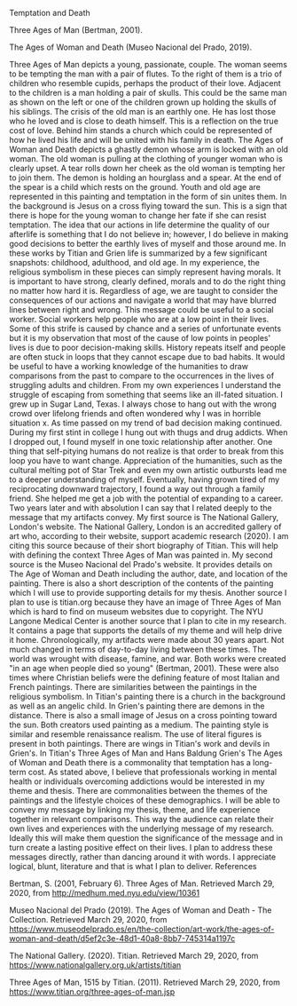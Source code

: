 Temptation and Death
	 

 
Three Ages of Man (Bertman, 2001).	
	 
The Ages of Woman and Death (Museo Nacional del Prado, 2019).

  Three Ages of Man depicts a young, passionate, couple.  The woman seems to be tempting the man with a pair of flutes.  To the right of them is a trio of children who resemble cupids, perhaps the product of their love.  Adjacent to the children is a man holding a pair of skulls.  This could be the same man as shown on the left or one of the children grown up holding the skulls of his siblings.  The crisis of the old man is an earthly one.  He has lost those who he loved and is close to death himself.  This is a reflection on the true cost of love.  Behind him stands a church which could be represented of how he lived his life and will be united with his family in death.
The Ages of Woman and Death depicts a ghastly demon whose arm is locked with an old woman.  The old woman is pulling at the clothing of younger woman who is clearly upset.  A tear rolls down her cheek as the old woman is tempting her to join them.  The demon is holding an hourglass and a spear.  At the end of the spear is a child which rests on the ground.  Youth and old age are represented in this painting and temptation in the form of sin unites them.  In the background is Jesus on a cross flying toward the sun.  This is a sign that there is hope for the young woman to change her fate if she can resist temptation.
The idea that our actions in life determine the quality of our afterlife is something that I do not believe in; however, I do believe in making good decisions to better the earthly lives of myself and those around me.  In these works by Titian and Grien life is summarized by a few significant snapshots: childhood, adulthood, and old age.  In my experience, the religious symbolism in these pieces can simply represent having morals.  It is important to have strong, clearly defined, morals and to do the right thing no matter how hard it is.  Regardless of age, we are taught to consider the consequences of our actions and navigate a world that may have blurred lines between right and wrong.
This message could be useful to a social worker.  Social workers help people who are at a low point in their lives.  Some of this strife is caused by chance and a series of unfortunate events but it is my observation that most of the cause of low points in peoples' lives is due to poor decision-making skills.  History repeats itself and people are often stuck in loops that they cannot escape due to bad habits.  It would be useful to have a working knowledge of the humanities to draw comparisons from the past to compare to the occurrences in the lives of struggling adults and children.
From my own experiences I understand the struggle of escaping from something that seems like an ill-fated situation.  I grew up in Sugar Land, Texas.  I always chose to hang out with the wrong crowd over lifelong friends and often wondered why I was in horrible situation x.  As time passed on my trend of bad decision making continued.  During my first stint in college I hung out with thugs and drug addicts.  When I dropped out, I found myself in one toxic relationship after another.  One thing that self-pitying humans do not realize is that order to break from this loop you have to want change.  Appreciation of the humanities, such as the cultural melting pot of Star Trek and even my own artistic outbursts lead me to a deeper understanding of myself.  Eventually, having grown tired of my reciprocating downward trajectory, I found a way out through a family friend.  She helped me get a job with the potential of expanding to a career.  Two years later and with absolution I can say that I related deeply to the message that my artifacts convey.
My first source is The National Gallery, London's website.  The National Gallery, London is an accredited gallery of art who, according to their website, support academic research (2020).  I am citing this source because of their short biography of Titian.  This will help with defining the context Three Ages of Man was painted in.  My second source is the Museo Nacional del Prado's website.  It provides details on The Age of Woman and Death including the author, date, and location of the painting.  There is also a short description of the contents of the painting which I will use to provide supporting details for my thesis.  Another source I plan to use is titian.org because they have an image of Three Ages of Man which is hard to find on museum websites due to copyright.  The NYU Langone Medical Center is another source that I plan to cite in my research.  It contains a page that supports the details of my theme and will help drive it home.
Chronologically, my artifacts were made about 30 years apart.  Not much changed in terms of day-to-day living between these times.  The world was wrought with disease, famine, and war.  Both works were created "in an age when people died so young" (Bertman, 2001).  These were also times where Christian beliefs were the defining feature of most Italian and French paintings.  There are similarities between the paintings in the religious symbolism.  In Titian's painting there is a church in the background as well as an angelic child.  In Grien's painting there are demons in the distance.  There is also a small image of Jesus on a cross pointing toward the sun.  Both creators used painting as a medium.  The painting style is similar and resemble renaissance realism.  The use of literal figures is present in both paintings.  There are wings in Titian's work and devils in Grien's.
In Titian's Three Ages of Man and Hans Baldung Grien's The Ages of Woman and Death there is a commonality that temptation has a long-term cost.  As stated above, I believe that professionals working in mental health or individuals overcoming addictions would be interested in my theme and thesis.  There are commonalities between the themes of the paintings and the lifestyle choices of these demographics.  I will be able to convey my message by linking my thesis, theme, and life experience together in relevant comparisons.  This way the audience can relate their own lives and experiences with the underlying message of my research.  Ideally this will make them question the significance of the message and in turn create a lasting positive effect on their lives.  I plan to address these messages directly, rather than dancing around it with words.  I appreciate logical, blunt, literature and that is what I plan to deliver.
References

Bertman, S. (2001, February 6). Three Ages of Man. Retrieved March 29, 2020, from http://medhum.med.nyu.edu/view/10361

Museo Nacional del Prado (2019). The Ages of Woman and Death - The Collection. Retrieved March 29, 2020, from https://www.museodelprado.es/en/the-collection/art-work/the-ages-of-woman-and-death/d5ef2c3e-48d1-40a8-8bb7-745314a1197c

The National Gallery. (2020). Titian. Retrieved March 29, 2020, from https://www.nationalgallery.org.uk/artists/titian

Three Ages of Man, 1515 by Titian. (2011). Retrieved March 29, 2020, from https://www.titian.org/three-ages-of-man.jsp
